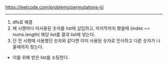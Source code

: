 https://leetcode.com/problems/permutations-ii/

---
1. dfs로 해결 
2. 매 시행마다 미사용된 숫자를 list에 삽입하고, 마지막까지 봤을때 (index == nums.length) 해당 list를 결과 list에 넣는다. 
3. 단 전 시행때 사용했던 숫자와 같다면 이미 사용된 숫자로 인식하고 다른 숫자가 나올때까지 찾는다. 
- 이를 위해 받은 list를 소팅한다. 